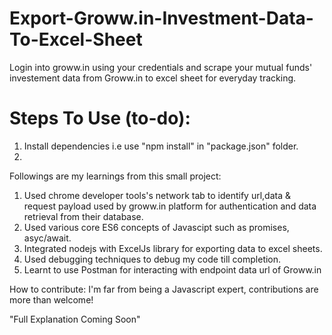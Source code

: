 # Export-Groww.in-Investment-Data-To-Excel-Sheet
Login into groww.in using your credentials and scrape your mutual funds' investement data from Groww.in to excel sheet for everyday tracking.

# Steps To Use (to-do):
1. Install dependencies i.e use "npm install" in "package.json" folder.
2. 







Followings are my learnings from this small project:
1. Used chrome developer tools's network tab to identify url,data & request payload used by groww.in platform for authentication and data retrieval from their database.
2. Used various core ES6 concepts of Javascipt such as promises, asyc/await.
3. Integrated nodejs with ExcelJs library for exporting data to excel sheets.
4. Used debugging techniques to debug my code till completion.
5. Learnt to use Postman for interacting with endpoint data url of Groww.in

How to contribute:
I'm far from being a Javascript expert, contributions are more than welcome!

"Full Explanation Coming Soon"
 
